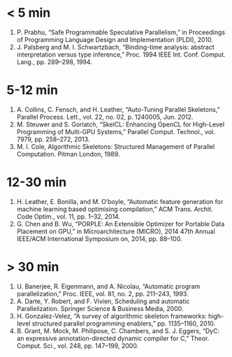 # < 5 min

1. P. Prabhu, “Safe Programmable Speculative Parallelism,” in
   Proceedings of Programming Language Design and Implementation
   (PLDI), 2010.
1. J. Palsberg and M. I. Schwartzbach, “Binding-time analysis:
   abstract interpretation versus type inference,” Proc. 1994 IEEE
   Int. Conf. Comput. Lang., pp. 289–298, 1994.

# 5-12 min

1. A. Collins, C. Fensch, and H. Leather, “Auto-Tuning Parallel
   Skeletons,” Parallel Process. Lett., vol. 22, no. 02, p. 1240005,
   Jun. 2012.
1. M. Steuwer and S. Gorlatch, “SkelCL: Enhancing OpenCL for
   High-Level Programming of Multi-GPU Systems,” Parallel
   Comput. Technol., vol. 7979, pp. 258–272, 2013.
1. M. I. Cole, Algorithmic Skeletons: Structured Management of
   Parallel Computation. Pitman London, 1989.

# 12-30 min

1. H. Leather, E. Bonilla, and M. O’boyle, “Automatic feature
   generation for machine learning based optimising compilation,” ACM
   Trans. Archit. Code Optim., vol. 11, pp. 1–32, 2014.
1. G. Chen and B. Wu, “PORPLE: An Extensible Optimizer for Portable
   Data Placement on GPU,” in Microarchitecture (MICRO), 2014 47th
   Annual IEEE/ACM International Symposium on, 2014, pp. 88–100.

# > 30 min

1. U. Banerjee, R. Eigenmann, and A. Nicolau, “Automatic program
   parallelization,” Proc. IEEE, vol. 81, no. 2, pp. 211–243, 1993.
1. A. Darte, Y. Robert, and F. Vivien, Scheduling and automatic
   Parallelization. Springer Science & Business Media, 2000.
1. H. Gonzalez-Velez, “A survey of algorithmic skeleton frameworks:
   high-level structured parallel programming enablers,”
   pp. 1135–1160, 2010.
1. B. Grant, M. Mock, M. Philipose, C. Chambers, and S. J. Eggers,
   “DyC: an expressive annotation-directed dynamic compiler for C,”
   Theor. Comput. Sci., vol. 248, pp. 147–199, 2000.
